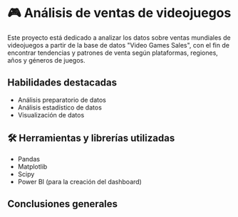 # 🎮 Análisis de ventas de videojuegos
Este proyecto está dedicado a analizar los datos sobre ventas mundiales de videojuegos a partir de la base de datos "Video Games Sales", con el fin de encontrar tendencias y patrones de venta según plataformas, regiones, años y géneros de juegos. 

## Habilidades destacadas
- Análisis preparatorio de datos
- Análisis estadístico de datos
- Visualización de datos

## 🛠️ Herramientas y librerías utilizadas
- Pandas
- Matplotlib
- Scipy
- Power BI (para la creación del dashboard)

## Conclusiones generales

